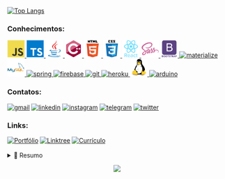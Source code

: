 [![Top Langs](https://github-readme-stats.vercel.app/api/top-langs/?username=rubenfilipe07&layout=compact&show_icons=true)](https://github.com/anuraghazra/github-readme-stats)

<h3>Conhecimentos:</h3>
<a href="https://developer.mozilla.org/en-US/docs/Web/JavaScript" target="_blank"> <img src="https://raw.githubusercontent.com/devicons/devicon/master/icons/javascript/javascript-original.svg" alt="javascript" width="40" height="40"/> <a href="https://www.typescriptlang.org/" target="_blank"> <img src="https://raw.githubusercontent.com/devicons/devicon/master/icons/typescript/typescript-original.svg" alt="typescript" width="40" height="40"/> </a> </a> <a href="https://www.java.com" target="_blank"> <img src="https://raw.githubusercontent.com/devicons/devicon/master/icons/java/java-original.svg" alt="java" width="40" height="40"/> </a> <a href="https://www.w3schools.com/cpp/" target="_blank"> <img src="https://raw.githubusercontent.com/devicons/devicon/master/icons/cplusplus/cplusplus-original.svg" alt="cplusplus" width="40" height="40"/> </a> <a href="https://www.w3.org/html/" target="_blank"> <img src="https://raw.githubusercontent.com/devicons/devicon/master/icons/html5/html5-original-wordmark.svg" alt="html5" width="40" height="40"/> </a> <a href="https://www.w3schools.com/css/" target="_blank"> <img src="https://raw.githubusercontent.com/devicons/devicon/master/icons/css3/css3-original-wordmark.svg" alt="css3" width="40" height="40"/> </a> <a href="https://reactjs.org/" target="_blank"> <img src="https://raw.githubusercontent.com/devicons/devicon/master/icons/react/react-original-wordmark.svg" alt="react" width="40" height="40"/> <a href="https://sass-lang.com" target="_blank"> <img src="https://raw.githubusercontent.com/devicons/devicon/master/icons/sass/sass-original.svg" alt="sass" width="40" height="40"/> </a> <a href="https://getbootstrap.com" target="_blank"> <img src="https://raw.githubusercontent.com/devicons/devicon/master/icons/bootstrap/bootstrap-plain-wordmark.svg" alt="bootstrap" width="40" height="40"/> <a href="https://materializecss.com/" target="_blank"> <img src="https://raw.githubusercontent.com/prplx/svg-logos/5585531d45d294869c4eaab4d7cf2e9c167710a9/svg/materialize.svg" alt="materialize" width="40" height="40"/> </a> <a href="https://www.mysql.com/" target="_blank"> <img src="https://raw.githubusercontent.com/devicons/devicon/master/icons/mysql/mysql-original-wordmark.svg" alt="mysql" width="40" height="40"/> </a>  </a> <a href="https://spring.io/" target="_blank"> <img src="https://www.vectorlogo.zone/logos/springio/springio-icon.svg" alt="spring" width="40" height="40"/> </a><a href="https://firebase.google.com/" target="_blank"> <img src="https://www.vectorlogo.zone/logos/firebase/firebase-icon.svg" alt="firebase" width="40" height="40"/> </a> <a href="https://git-scm.com/" target="_blank"> <img src="https://www.vectorlogo.zone/logos/git-scm/git-scm-icon.svg" alt="git" width="40" height="40"/> </a> <a href="https://heroku.com" target="_blank"> <img src="https://www.vectorlogo.zone/logos/heroku/heroku-icon.svg" alt="heroku" width="40" height="40"/> </a> <a href="https://www.linux.org/" target="_blank"> <img src="https://raw.githubusercontent.com/devicons/devicon/master/icons/linux/linux-original.svg" alt="linux" width="40" height="40"/> </a> <a href="https://www.arduino.cc/" target="_blank"> <img src="https://cdn.worldvectorlogo.com/logos/arduino-1.svg" alt="arduino" width="40" height="40"/> </a>

<h3>Contatos:</h3>
<a href="mailto:rubenfilipe.dev@gmail.com" target="blank"><img src="https://img.shields.io/badge/Gmail-D14836?style=for-the-badge&logo=gmail&logoColor=white" alt="gmail"/></a> 
<a href="https://linkedin.com/in/rubenfilipe07" target="blank"><img src="https://img.shields.io/badge/LinkedIn-0077B5?style=for-the-badge&logo=linkedin&logoColor=white" alt="linkedin"/></a>
<a href="https://instagram.com/ruben_filipe07" target="blank"><img src="https://img.shields.io/badge/Instagram-E4405F?style=for-the-badge&logo=instagram&logoColor=white" alt="instagram"/></a>
<a href="https://t.me/ruben_filipe07" target="blank"><img src="https://img.shields.io/badge/Telegram-2CA5E0?style=for-the-badge&logo=telegram&logoColor=white" alt="telegram"/></a>
<a href="https://twitter.com/ruben_filipe07" target="blank"><img src="https://img.shields.io/badge/Twitter-1DA1F2?style=for-the-badge&logo=twitter&logoColor=white" alt="twitter"/></a>

<h3>Links:</h3>
<a href="https://rubenfilipe.me" target="blank"><img src="https://img.shields.io/badge/Portf%C3%B3lio-607D8B?style=for-the-badge" alt="Portfólio"/></a>
<a href="https://rubenfilipe.me/linktree" target="blank"><img src="https://img.shields.io/badge/Linktree-607D8B?style=for-the-badge" alt="Linktree"/></a>
<a href="https://rubenfilipe.me/curriculo" target="blank"><img src="https://img.shields.io/badge/Curr%C3%ADculo-607D8B?style=for-the-badge" alt="Currículo"/></a>  

<br>
<br>

<details>
  <summary>📃 Resumo</summary>

<h2>📚 Formação acadêmica</h2>
  
 - 📖 **Bacharelado em tecnologia da informação**\
📆 2021 - Momento\
📍 **Universidade Federal do Rio Grande do Norte** - Natal, RN

- 📖 **Técnico em informática**\
📆 2017 - 2021\
📍 **Instituto Federal do Rio Grande do Norte** - João Câmara, RN

<h2>💻 Workspace</h2>
<img src="https://img.shields.io/badge/Windows-ACER_Aspire_5-0078D6?style=for-the-badge&logo=windows&logoColor=white"/>&nbsp;
<img src="https://img.shields.io/badge/intel-core%20i5%2010210u-%230071C5.svg?&style=for-the-badge&logo=intel&logoColor=white"/>&nbsp;
<img src="https://img.shields.io/badge/RAM-8GB-%230071C5.svg?&style=for-the-badge&logoColor=white"/>

</details>

<p align="center">
<img src="https://badges.pufler.dev/visits/rubenfilipe07/rubenfilipe07"/>
</p>
